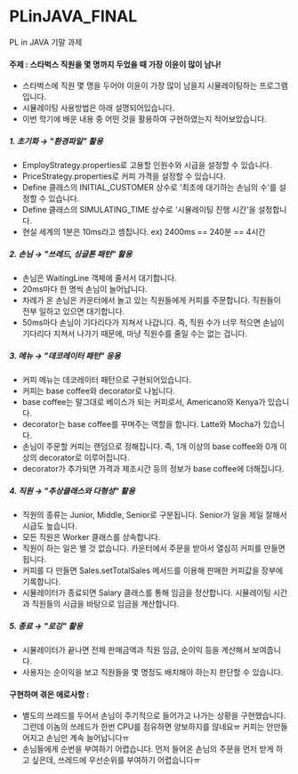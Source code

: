 # PLinJAVA_FINAL
PL in JAVA 기말 과제

#### 주제 : 스타벅스 직원을 몇 명까지 두었을 때 가장 이윤이 많이 남나!
- 스타벅스에 직원 몇 명을 두어야 이윤이 가장 많이 남을지 시뮬레이팅하는 프로그램입니다.
- 시뮬레이팅 사용방법은 아래 설명되어있습니다.
- 이번 학기에 배운 내용 중 어떤 것을 활용하여 구현하였는지 적어보았습니다.

##### 1. 초기화 → <b>"환경파일" 활용</b>
- EmployStrategy.properties로 고용할 인원수와 시급을 설정할 수 있습니다.
- PriceStrategy.properties로 커피 가격을 설정할 수 있습니다.
- Define 클래스의 INITIAL_CUSTOMER 상수로 '최초에 대기하는 손님의 수'를 설정할 수 있습니다.
- Define 클래스의 SIMULATING_TIME 상수로 '시뮬레이팅 진행 시간'을 설정합니다.
- 현실 세계의 1분은 10ms라고 셈칩니다. ex) 2400ms == 240분 == 4시간

##### 2. 손님 → <b>"쓰레드, 싱글톤 패턴" 활용</b>
- 손님은 WaitingLine 객체에 줄서서 대기합니다.
- 20ms마다 한 명씩 손님이 늘어납니다.
- 차례가 온 손님은 카운터에서 놀고 있는 직원들에게 커피를 주문합니다. 직원들이 전부 일하고 있으면 대기합니다.
- 50ms마다 손님이 기다리다가 지쳐서 나갑니다. 즉, 직원 수가 너무 적으면 손님이 기다리다 지쳐서 나가기 때문에, 마냥 직원수를 줄일 수는 없는 겁니다.

##### 3. 메뉴 → <b>"데코레이터 패턴" 응용</b>
- 커피 메뉴는 데코레이터 패턴으로 구현되어있습니다.
- 커피는 base coffee와 decorator로 나뉩니다.
- base coffee는 말그대로 베이스가 되는 커피로서, Americano와 Kenya가 있습니다.
- decorator는 base coffee를 꾸며주는 역할을 합니다. Latte와 Mocha가 있습니다.
- 손님이 주문할 커피는 랜덤으로 정해집니다. 즉, 1개 이상의 base coffee와 0개 이상의 decorator로 이루어집니다.
- decorator가 추가되면 가격과 제조시간 등의 정보가 base coffee에 더해집니다.

##### 4. 직원 → <b>"추상클래스와 다형성" 활용</b>
- 직원의 종류는 Junior, Middle, Senior로 구분됩니다. Senior가 일을 제일 잘해서 시급도 높습니다.
- 모든 직원은 Worker 클래스를 상속합니다.
- 직원이 하는 일은 별 것 없습니다. 카운터에서 주문을 받아서 열심히 커피를 만들면 됩니다.
- 커피를 다 만들면 Sales.setTotalSales 메서드를 이용해 판매한 커피값을 장부에 기록합니다. 
- 시뮬레이터가 종료되면 Salary 클래스를 통해 임금을 정산합니다. 시뮬레이팅 시간과 직원들의 시급을 바탕으로 임금을 계산합니다.

##### 5. 종료 → <b>"로깅" 활용</b>
- 시뮬레이터가 끝나면 전체 판매금액과 직원 임금, 순이익 등을 계산해서 보여줍니다.
- 사용자는 순이익을 보고 직원들을 몇 명정도 배치해야 하는지 판단할 수 있습니다.


#### 구현하며 겪은 애로사항 :
- 별도의 쓰레드를 두어서 손님이 주기적으로 들어가고 나가는 상황을 구현했습니다. 그런데 이놈의 쓰레드가 한번 CPU를 점유하면 양보하지를 않네요ㅠ 커피는 안만들어지고 손님만 계속 늘어납니다ㅠ
- 손님들에게 순번을 부여하기 어렵습니다. 먼저 들어온 손님의 주문을 먼저 받게 하고 싶은데, 쓰레드에 우선순위를 부여하기 어렵습니다ㅠ
